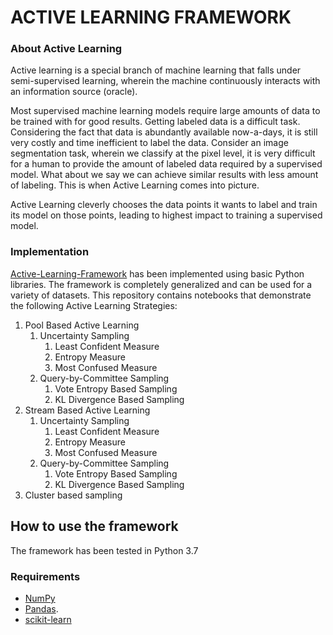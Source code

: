 # ACTIVE LEARNING FRAMEWORK

### About Active Learning

Active learning is a special branch of machine learning that falls under semi-supervised learning, wherein the machine continuously interacts with an information source (oracle). 

Most supervised machine learning models require large amounts of data to be trained with for good results. Getting labeled data is a difficult task. Considering the fact that data is abundantly available now-a-days, it is still very costly and time inefficient to label the data. Consider an image segmentation task, wherein we classify at the pixel level, it is very difficult for a human to provide the amount of labeled data required by a supervised model. What about we say we can achieve similar results with less amount of labeling. This is when Active Learning comes into picture.

Active Learning cleverly chooses the data points it wants to label and train its model on those points, leading to highest impact to training a supervised model. 

### Implementation

[Active-Learning-Framework](https://punanand.github.io/Active-Learning/ "Active Learning Framework") has been implemented using basic Python libraries. The framework is completely generalized and can be used for a variety of datasets.
This repository contains notebooks that demonstrate the following Active Learning Strategies:

1. Pool Based Active Learning
    1. Uncertainty Sampling
        1. Least Confident Measure
        2. Entropy Measure
        3. Most Confused Measure
    2. Query-by-Committee Sampling
        1. Vote Entropy Based Sampling
        2. KL Divergence Based Sampling
2. Stream Based Active Learning
    1. Uncertainty Sampling
        1. Least Confident Measure
        2. Entropy Measure
        3. Most Confused Measure
    2. Query-by-Committee Sampling
        1. Vote Entropy Based Sampling
        2. KL Divergence Based Sampling
3. Cluster based sampling        

## How to use the framework
The framework has been tested in Python 3.7
### Requirements

* [NumPy](https://numpy.org/ "NumPy")
* [Pandas](https://pandas.pydata.org/ "pandas"). 
* [scikit-learn](https://scikit-learn.org/stable/ "scikit-learn")
